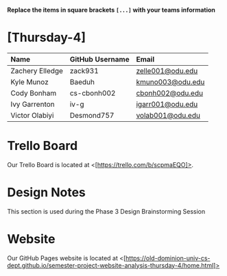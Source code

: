 **Replace the items in square brackets `[...]` with your teams information** 

# [Thursday-4]
|Name|GitHub Username|Email|
|:---|:--------------|:----|
|Zachery Elledge| zack931 |zelle001@odu.edu|
|Kyle Munoz| Baeduh |kmuno003@odu.edu|
|Cody Bonham| cs-cbonh002 |cbonh002@odu.edu|
|Ivy Garrenton| iv-g |igarr001@odu.edu|
|Victor Olabiyi| Desmond757 |volab001@odu.edu|

# Trello Board

Our Trello Board is located at <[https://trello.com/b/scpmaEQO]>.

# Design Notes

This section is used during the Phase 3 Design Brainstorming Session

# Website

Our GitHub Pages website is located at <[https://old-dominion-univ-cs-dept.github.io/semester-project-website-analysis-thursday-4/home.html]>
